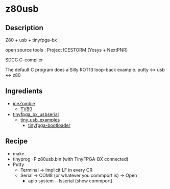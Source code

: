 # z80usb

## Description

Z80 + usb + tinyfpga-bx

open source tools : Project ICESTORM (Yosys + NextPNR)

SDCC C-compiler
 
The default C program does a Silly ROT13 loop-back example.  putty <-> usb <-> z80
 
## Ingredients

* [iceZombie](https://github.com/abnoname/iceZ0mb1e)
  * [TV80](https://github.com/hutch31/tv80)
* [tinyfpga_bx_usbserial](https://github.com/davidthings/tinyfpga_bx_usbserial)
  * [tiny_usb_examples](https://github.com/lawrie/tiny_usb_examples)
    * [tinyfpga-bootloader](https://github.com/tinyfpga/TinyFPGA-Bootloader)

## Recipe

* make
* tinyprog -P z80usb.bin (with TinyFPGA-BX connected)
* Putty
  * Terminal -> Implicit LF in every CR
  * Serial -> COM8 (or whatever you commport is) -> Open
    * apio system --lsserial (show commport)
    
  
